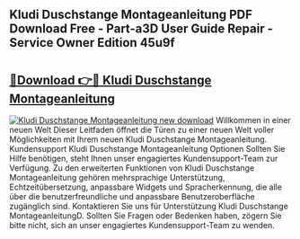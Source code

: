 ## Kludi Duschstange Montageanleitung PDF Download Free - Part-a3D User Guide Repair - Service Owner Edition 45u9f

# <h2><a href="http://df6yli.blite.top/?on=Kludi+Duschstange+Montageanleitung">🔗Download 👉🔴 Kludi Duschstange Montageanleitung</a></h2>

[![Kludi Duschstange Montageanleitung new download](https://i.imgur.com/lujVjoI.png)](http://df6yli.blite.top/?on=Kludi+Duschstange+Montageanleitung)
Willkommen in einer neuen Welt Dieser Leitfaden öffnet die Türen zu einer neuen Welt voller Möglichkeiten mit Ihrem neuen Kludi Duschstange Montageanleitung. Kundensupport Kludi Duschstange Montageanleitung Optionen Sollten Sie Hilfe benötigen, steht Ihnen unser engagiertes Kundensupport-Team zur Verfügung. Zu den erweiterten Funktionen von Kludi Duschstange Montageanleitung gehören mehrsprachige Unterstützung, Echtzeitübersetzung, anpassbare Widgets und Spracherkennung, die alle über die benutzerfreundliche und anpassbare Benutzeroberfläche zugänglich sind. Kontaktieren Sie uns für Unterstützung Kludi Duschstange MontageanleitungD. Sollten Sie Fragen oder Bedenken haben, zögern Sie bitte nicht, sich an unser engagiertes Kundensupport-Team zu wenden.

